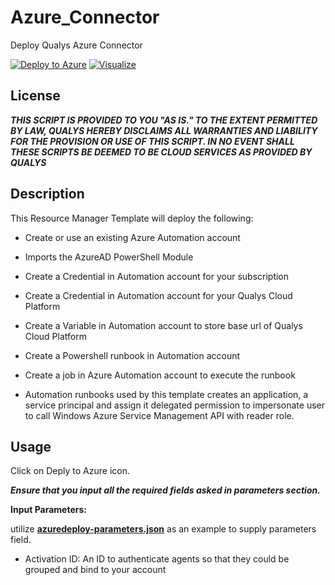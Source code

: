 # Azure_Connector
Deploy Qualys Azure Connector

[![Deploy to Azure](http://azuredeploy.net/deploybutton.png)](https://portal.azure.com/#create/Microsoft.Template/uri/https%3A%2F%2Fraw.githubusercontent.com%2FQualys-Public%2Fazure_connector%2Fmaster%2Fazuredeploy.json) 
[![Visualize](http://armviz.io/visualizebutton.png)](http://armviz.io/#/?load=https://raw.githubusercontent.com/Qualys-Public/azure_connector/master/azuredeploy.json)

## License
_**THIS SCRIPT IS PROVIDED TO YOU "AS IS."  TO THE EXTENT PERMITTED BY LAW, QUALYS HEREBY DISCLAIMS ALL WARRANTIES AND LIABILITY FOR THE PROVISION OR USE OF THIS SCRIPT.  IN NO EVENT SHALL THESE SCRIPTS BE DEEMED TO BE CLOUD SERVICES AS PROVIDED BY QUALYS**_


## Description

This Resource Manager Template will deploy the following:

* Create or use an existing Azure Automation account
* Imports the AzureAD PowerShell Module
* Create a Credential in Automation account for your subscription
* Create a Credential in Automation account for your Qualys Cloud Platform
* Create a Variable in Automation account to store base url of Qualys Cloud Platform
* Create a Powershell runbook in Automation account
* Create a job in Azure Automation account to execute the runbook

* Automation runbooks used by this template creates an application, a service principal and assign it delegated permission to impersonate user to call Windows Azure Service Management API with reader role.

## Usage
Click on Deply to Azure icon.

_**Ensure that you input all the required fields asked in parameters section.**_

**Input Parameters:**

utilize [**azuredeploy-parameters.json**](/Template/Example/azuredeploy.json) as an example to supply parameters field.

* Activation ID: An ID to authenticate agents so that they could be grouped and bind to your account


